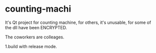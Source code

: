 # counting-machi
It's Qt project for counting machine, for others, it's unusable, for some of the dll have been ENCRYPTED.   

The coworkers are colleages.   

1.build with release mode.
